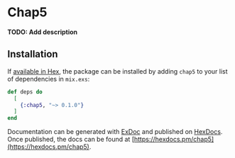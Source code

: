 # Chap5

**TODO: Add description**

## Installation

If [available in Hex](https://hex.pm/docs/publish), the package can be installed
by adding `chap5` to your list of dependencies in `mix.exs`:

```elixir
def deps do
  [
    {:chap5, "~> 0.1.0"}
  ]
end
```

Documentation can be generated with [ExDoc](https://github.com/elixir-lang/ex_doc)
and published on [HexDocs](https://hexdocs.pm). Once published, the docs can
be found at [https://hexdocs.pm/chap5](https://hexdocs.pm/chap5).

